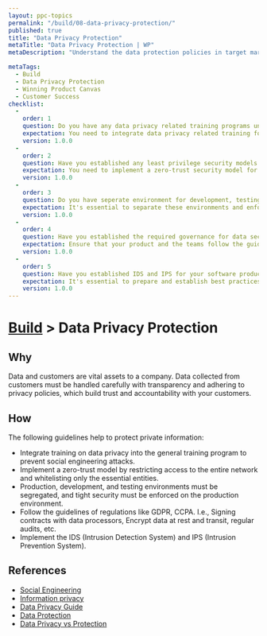 ```yaml
---
layout: ppc-topics 
permalink: "/build/08-data-privacy-protection/"
published: true
title: "Data Privacy Protection"
metaTitle: "Data Privacy Protection | WP"
metaDescription: "Understand the data protection policies in target markets. Device strategies for data segregation and limit access to production data."

metaTags:
  - Build
  - Data Privacy Protection
  - Winning Product Canvas
  - Customer Success
checklist: 
  -
    order: 1
    question: Do you have any data privacy related training programs under your training portfolio?
    expectation: You need to integrate data privacy related training for your continuous training program.
    version: 1.0.0
  -
    order: 2
    question: Have you established any least privilege security models for your Network Access?
    expectation: You need to implement a zero-trust security model for network accesss.
    version: 1.0.0
  -
    order: 3
    question: Do you have seperate environment for development, testing and production?
    expectation: It's essential to separate these environments and enforce tight security measures to safeguard data from unauthorized access.
    version: 1.0.0
  -
    order: 4
    question: Have you established the required governance for data security to meet regulatory requirements?
    expectation: Ensure that your product and the teams follow the guidelines and meet the regulatory requirements applicable to your company, depending on geography and domain.
    version: 1.0.0
  -
    order: 5
    question: Have you established IDS and IPS for your software product?
    expectation: It's essential to prepare and establish best practices to prevent threats and to prepare to respond if any such activity occurs.
    version: 1.0.0
---
```

# [Build](../) > Data Privacy Protection

## Why
Data and customers are vital assets to a company. Data collected from customers must be handled carefully with transparency and adhering to privacy policies, which build trust and accountability with your customers.

## How
The following guidelines help to protect private information:

- Integrate training on data privacy into the general training program to prevent social engineering attacks.
- Implement a zero-trust model by restricting access to the entire network and whitelisting only the essential entities.
- Production, development, and testing environments must be segregated, and tight security must be enforced on the production environment.
- Follow the guidelines of regulations like GDPR, CCPA. I.e., Signing contracts with data processors, Encrypt data at rest and transit, regular audits, etc.
- Implement the IDS (Intrusion Detection System) and IPS (Intrusion Prevention System).


## References
 
- [Social Engineering](https://en.wikipedia.org/wiki/Social_engineering_(security))
- [Information privacy](https://en.wikipedia.org/wiki/Information_privacy)
- [Data Privacy Guide](https://www.varonis.com/blog/data-privacy/)
- [Data Protection](https://privacyinternational.org/learning-topics/data-protection)
- [Data Privacy vs Protection](https://blog.ipswitch.com/data-privacy-vs-data-protection)
